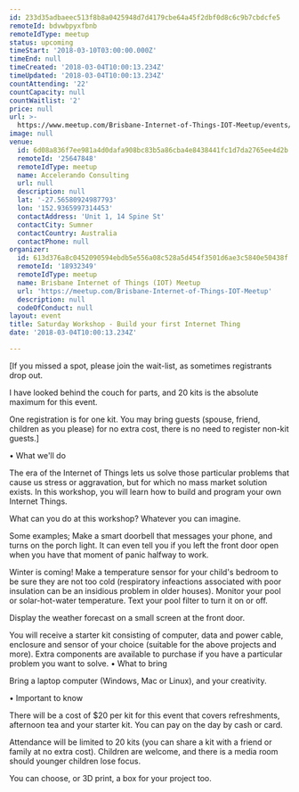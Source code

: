 ```yaml
---
id: 233d35adbaeec513f8b8a0425948d7d4179cbe64a45f2dbf0d8c6c9b7cbdcfe5
remoteId: bdvwbpyxfbnb
remoteIdType: meetup
status: upcoming
timeStart: '2018-03-10T03:00:00.000Z'
timeEnd: null
timeCreated: '2018-03-04T10:00:13.234Z'
timeUpdated: '2018-03-04T10:00:13.234Z'
countAttending: '22'
countCapacity: null
countWaitlist: '2'
price: null
url: >-
  https://www.meetup.com/Brisbane-Internet-of-Things-IOT-Meetup/events/245652910/
image: null
venue:
  id: 6d08a836f7ee981a4d0dafa908bc83b5a86cba4e8438441fc1d7da2765ee4d2b
  remoteId: '25647848'
  remoteIdType: meetup
  name: Accelerando Consulting
  url: null
  description: null
  lat: '-27.56580924987793'
  lon: '152.9365997314453'
  contactAddress: 'Unit 1, 14 Spine St'
  contactCity: Sumner
  contactCountry: Australia
  contactPhone: null
organizer:
  id: 613d376a8c0452090594ebdb5e556a08c528a5d454f3501d6ae3c5840e50438f
  remoteId: '18932349'
  remoteIdType: meetup
  name: Brisbane Internet of Things (IOT) Meetup
  url: 'https://meetup.com/Brisbane-Internet-of-Things-IOT-Meetup'
  description: null
  codeOfConduct: null
layout: event
title: Saturday Workshop - Build your first Internet Thing
date: '2018-03-04T10:00:13.234Z'

---
```

<p>[If you missed a spot, please join the wait-list, as sometimes registrants drop out.</p> <p>I have looked behind the couch for parts, and 20 kits is the absolute maximum for this event.</p> <p>One registration is for one kit. You may bring guests (spouse, friend, children as you please) for no extra cost, there is no need to register non-kit guests.]</p> <p>• What we'll do</p> <p>The era of the Internet of Things lets us solve those particular problems that cause us stress or aggravation, but for which no mass market solution exists. In this workshop, you will learn how to build and program your own Internet Things.</p> <p>What can you do at this workshop? Whatever you can imagine.</p> <p>Some examples; Make a smart doorbell that messages your phone, and turns on the porch light. It can even tell you if you left the front door open when you have that moment of panic halfway to work.</p> <p>Winter is coming! Make a temperature sensor for your child's bedroom to be sure they are not too cold (respiratory infeactions associated with poor insulation can be an insidious problem in older houses). Monitor your pool or solar-hot-water temperature. Text your pool filter to turn it on or off.</p> <p>Display the weather forecast on a small screen at the front door.</p> <p>You will receive a starter kit consisting of computer, data and power cable, enclosure and sensor of your choice (suitable for the above projects and more). Extra components are available to purchase if you have a particular problem you want to solve. • What to bring</p> <p>Bring a laptop computer (Windows, Mac or Linux), and your creativity.</p> <p>• Important to know</p> <p>There will be a cost of $20 per kit for this event that covers refreshments, afternoon tea and your starter kit. You can pay on the day by cash or card.</p> <p>Attendance will be limited to 20 kits (you can share a kit with a friend or family at no extra cost). Children are welcome, and there is a media room should younger children lose focus.</p> <p>You can choose, or 3D print, a box for your project too.</p>
